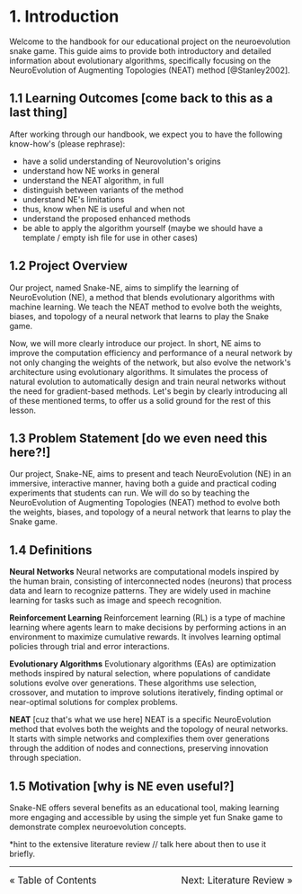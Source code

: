 
# 1. Introduction
Welcome to the handbook for our educational project on the neuroevolution snake game. This guide aims to provide both introductory and detailed information about evolutionary algorithms, specifically focusing on the NeuroEvolution of Augmenting Topologies (NEAT) method [@Stanley2002].

## 1.1 Learning Outcomes [come back to this as a last thing]
After working through our handbook, we expect you to have the following know-how's (please rephrase):
* have a solid understanding of Neurovolution's origins
* understand how NE works in general
* understand the NEAT algorithm, in full
* distinguish between variants of the method
* understand NE's limitations
* thus, know when NE is useful and when not
* understand the proposed enhanced methods
* be able to apply the algorithm yourself (maybe we should have a template / empty ish file for use in other cases)


## 1.2 Project Overview
Our project, named Snake-NE, aims to simplify the learning of NeuroEvolution (NE), a method that blends evolutionary algorithms with machine learning. We teach the NEAT method to evolve both the weights, biases, and topology of a neural network that learns to play the Snake game.

Now, we will more clearly introduce our project.
In short, NE aims to improve the computation efficiency and performance of a neural network by not only changing the weights of the network, but also evolve the network's architecture using evolutionary algorithms. It simulates the process of natural evolution to automatically design and train neural networks without the need for gradient-based methods. 
Let's begin by clearly introducing all of these mentioned terms, to offer us a solid ground for the rest of this lesson.


## 1.3 Problem Statement [do we even need this here?!]
Our project, Snake-NE, aims to present and teach NeuroEvolution (NE) in an immersive, interactive manner, having both a guide and practical coding experiments that students can run. We will do so by teaching the NeuroEvolution of Augmenting Topologies (NEAT) method to evolve both the weights, biases, and topology of a neural network that learns to play the Snake game.

## 1.4 Definitions
**Neural Networks**
Neural networks are computational models inspired by the human brain, consisting of interconnected nodes (neurons) that process data and learn to recognize patterns. They are widely used in machine learning for tasks such as image and speech recognition.

**Reinforcement Learning**
Reinforcement learning (RL) is a type of machine learning where agents learn to make decisions by performing actions in an environment to maximize cumulative rewards. It involves learning optimal policies through trial and error interactions.

**Evolutionary Algorithms**
Evolutionary algorithms (EAs) are optimization methods inspired by natural selection, where populations of candidate solutions evolve over generations. These algorithms use selection, crossover, and mutation to improve solutions iteratively, finding optimal or near-optimal solutions for complex problems.

**NEAT** [cuz that's what we use here]
NEAT is a specific NeuroEvolution method that evolves both the weights and the topology of neural networks. It starts with simple networks and complexifies them over generations through the addition of nodes and connections, preserving innovation through speciation.


## 1.5 Motivation [why is NE even useful?]
Snake-NE offers several benefits as an educational tool, making learning more engaging and accessible by using the simple yet fun Snake game to demonstrate complex neuroevolution concepts.

*hint to the extensive literature review // talk here about then to use it briefly. 

---


<div style="display: flex; justify-content: space-between;">
  <div>
    <a href="index.md" style="text-decoration: none; font-size: 1.2em;">&laquo; Table of Contents</a>
  </div>
  <div>
    <a href="2_literature_review.md" style="text-decoration: none; font-size: 1.2em;">Next: Literature Review &raquo;</a>
  </div>
</div>

